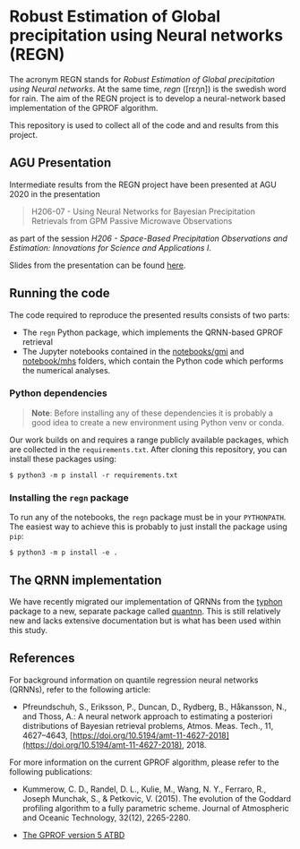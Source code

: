 # Robust Estimation of Global precipitation using Neural networks (REGN)

The acronym REGN stands for *Robust Estimation of Global precipitation using
Neural networks*. At the same time, *regn* ([rɛŋn]) is the swedish word for
rain. The aim of the REGN project is to develop a neural-network based
implementation of the GPROF algorithm.

This repository is used to collect all of the code and and results from
this project.

## AGU Presentation

Intermediate results from the REGN project have been presented at AGU 2020
in the presentation

> H206-07 - Using Neural Networks for Bayesian Precipitation Retrievals from GPM Passive Microwave Observations

as part of the session *H206 - Space-Based Precipitation Observations and Estimation: Innovations for Science and Applications I*.

Slides from the presentation can be found [here](https://raw.githubusercontent.com/SEE-MOF/regn/master/presentation/agu_presentation.pdf).

## Running the code

The code required to reproduce the presented results consists of two parts:

- The ``regn`` Python package, which implements the QRNN-based GPROF retrieval
- The Jupyter notebooks contained in the [notebooks/gmi](notebooks/gmi) and
  [notebook/mhs](notebooks/mhs) folders, which contain the Python code which
  performs the numerical analyses.
  
### Python dependencies

> **Note**: Before installing any of these dependencies it is probably a good
> idea to create a new environment using Python venv or conda.

Our work builds on and requires a range publicly available packages, which
are collected in the ``requirements.txt``. After cloning this repository, you
can install these packages using:

````
$ python3 -m p install -r requirements.txt
````

### Installing the ``regn`` package

To run any of the notebooks, the ``regn`` package must be in your ``PYTHONPATH``.
The easiest way to achieve this is probably to just install the package using
``pip``:

````
$ python3 -m p install -e .
````
## The QRNN implementation

We have recently migrated our implementation of QRNNs from the
[typhon](https://github.com/atmtools/typhon/) package to a new, separate package
called [quantnn](https://github.com/simonpf/quantnn). This is still
relatively new and lacks extensive documentation but is what has been used within
this study.

## References

For background information on quantile regression neural networks (QRNNs), refer
to the following article:

- Pfreundschuh, S., Eriksson, P., Duncan, D., Rydberg, B., Håkansson, N., and Thoss, A.: A neural network approach to estimating a posteriori distributions of Bayesian retrieval problems, Atmos. Meas. Tech., 11, 4627–4643, [https://doi.org/10.5194/amt-11-4627-2018](https://doi.org/10.5194/amt-11-4627-2018), 2018.

For more information on the current GPROF algorithm, please refer to the following
publications:

- Kummerow, C. D., Randel, D. L., Kulie, M., Wang, N. Y., Ferraro, R., Joseph Munchak, S., & Petkovic, V. (2015). The evolution of the Goddard profiling algorithm to a fully parametric scheme. Journal of Atmospheric and Oceanic Technology, 32(12), 2265-2280.

- [The GPROF version 5 ATBD](http://rain.atmos.colostate.edu/ATBD/ATBD_GPM_June1_2017.pdf)


